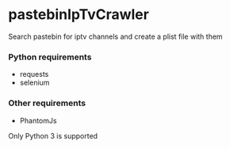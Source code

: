 # pastebinIpTvCrawler
Search pastebin for iptv channels and create a plist file with them

### Python requirements
- requests
- selenium

### Other requirements
- PhantomJs

Only Python 3 is supported
